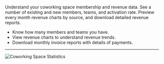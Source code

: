 Understand your coworking space membership and revenue data. See a number of existing and new members, teams, and activation rate. Preview every month revenue charts by source, and download detailed revenue reports.

- Know how many members and teams you have.
- View revenue charts to understand revenue trends.
- Download monthly invoice reports with details of payments.

---

![Coworking Space Statistics](https://s3.ap-northeast-2.amazonaws.com/screenshot.andcards.com/andcards-statistics-main-light-en-1920-1200.png)
